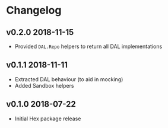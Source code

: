 # Changelog

## v0.2.0 2018-11-15

* Provided `DAL.Repo` helpers to return all DAL implementations

## v0.1.1 2018-11-11

* Extracted DAL behaviour (to aid in mocking)
* Added Sandbox helpers

## v0.1.0 2018-07-22

* Initial Hex package release
